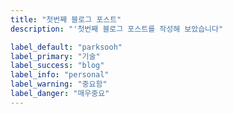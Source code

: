 ```yaml
---
title: "첫번째 블로그 포스트"
description: "'첫번째 블로그 포스트를 작성해 보았습니다"

label_default: "parksooh"
label_primary: "기술"
label_success: "blog"
label_info: "personal"
label_warning: "중요함"
label_danger: "매우중요"
---
```

